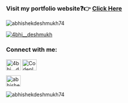 
### Visit my portfolio website:question::point_right: [Click Here](https://www.abhishekdeshmukh.com/)

<p align="left"> <img src="https://komarev.com/ghpvc/?username=abhishekdeshmukh74&label=Profile%20views&color=0e75b6&style=flat" alt="abhishekdeshmukh74" /> </p>

<p align="left"> <a href="https://twitter.com/4bhi__deshmukh" target="blank"><img src="https://img.shields.io/twitter/follow/4bhi__deshmukh?logo=twitter&style=for-the-badge" alt="4bhi__deshmukh" /></a> </p>

<h3 align="left">Connect with me:</h3>
<p align="left">
<a href="https://twitter.com/4bhi__deshmukh" target="blank"><img align="center" src="https://cdn.jsdelivr.net/npm/simple-icons@3.0.1/icons/twitter.svg" alt="4bhi__deshmukh" height="30" width="40" /></a>
 <a href="https://www.youtube.com/channel/UCzZeBOATg2XknvLwTFzNJDg" target="blank"><img align="center" src="https://cdn.jsdelivr.net/npm/simple-icons@3.0.1/icons/youtube.svg" alt="Codeplay" height="30" width="40" /></a>

<a href="https://www.instagram.com/abhishek__deshmukh/" target="blank"><img align="center" src="https://cdn.jsdelivr.net/npm/simple-icons@3.0.1/icons/instagram.svg" alt="abhishek__deshmukh" height="30" width="40" /></a>
</p>

<p><img align="left" src="https://github-readme-stats.vercel.app/api?username=abhishekdeshmukh74&show_icons=true&locale=en" alt="abhishekdeshmukh74" /></p>
